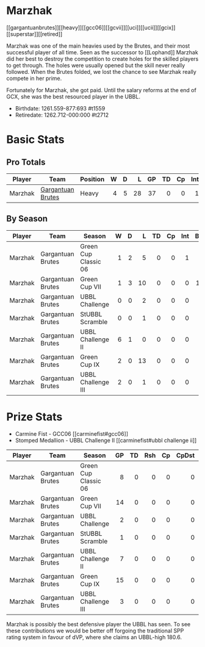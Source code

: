 # Marzhak

[[gargantuanbrutes]][[heavy]][[gcc06]][[gcvii]][[uci]][[ucii]][[gcix]][[superstar]][[retired]]

Marzhak was one of the main heavies used by the Brutes, and their most successful player of all time. Seen as the successor to [[Lophand]] Marzhak did her best to destroy the competition to create holes for the skilled players to get through. The holes were usually opened but the skill never really followed. When the Brutes folded, we lost the chance to see Marzhak really compete in her prime.

Fortunately for Marzhak, she got paid. Until the salary reforms at the end of GCX, she was the best resourced player in the UBBL.

* Birthdate: 1261.559-877:693 #t1559
* Retiredate: 1262.712-000:000 #t2712 

# Basic Stats

## Pro Totals

| Player           | Team        | Position      | W | D | L | GP | TD | Cp | Int | BH | SI | Ki | MVP | SPP |
|------------------|-------------|---------------|--:|--:|--:|---:|---:|---:|----:|---:|---:|---:|----:|----:|
| Marzhak | [Gargantuan Brutes](../teams/gargantuanbrutes) | Heavy |   4 |    5 |   28 |   37 |    0 |    0 |    1 |   22 |   13 |    0 |    4 |   92 |

## By Season

| Player | Team         | Season          | W | D | L | TD | Cp | Int | BH | SI | Ki | MVP | SPP |
|--------|--------------|-----------------|--:|--:|--:|---:|---:|----:|---:|---:|---:|----:|----:|
| Marzhak | Gargantuan Brutes | Green Cup Classic 06 |    1 |    2 |    5 |    0 |    0 |    1 |    4 |    2 |    0 |    0 |   14 |
| Marzhak | Gargantuan Brutes | Green Cup VII        |    1 |    3 |   10 |    0 |    0 |    0 |   11 |    5 |    0 |    3 |   47 |
| Marzhak | Gargantuan Brutes | UBBL Challenge       |    0 |    0 |    2 |    0 |    0 |    0 |    1 |    0 |    0 |    1 |    7 |
| Marzhak | Gargantuan Brutes | StUBBL Scramble      |    0 |    0 |    1 |    0 |    0 |    0 |    3 |    1 |    0 |    0 |    8 |
| Marzhak | Gargantuan Brutes | UBBL Challenge II    |    6 |    1 |    0 |    0 |    0 |    0 |    5 |    3 |    2 |    0 |   20 |
| Marzhak | Gargantuan Brutes | Green Cup IX         |    2 |    0 |   13 |    0 |    0 |    0 |    7 |    6 |    0 |    1 |   31 |
| Marzhak | Gargantuan Brutes | UBBL Challenge III   |    2 |    0 |    1 |    0 |    0 |    0 |    4 |    1 |    0 |    1 |   15 |

# Prize Stats

* Carmine Fist - GCC06 [[carminefist#gcc06]]
* Stomped Medallion - UBBL Challenge II [[carminefist#ubbl challenge ii]]

| Player | Team         | Season          | GP | TD | Rsh | Cp | CpDst | Ctch | Int | Cas | Blk | Sck | MVP | SPP |
|--------|--------------|-----------------|---:|---:|----:|---:|------:|-----:|----:|----:|----:|----:|----:|----:|
| Marzhak | Gargantuan Brutes | Green Cup Classic 06 |  8 |    0 |    0 |    0 |     0 |    0 |    1 |    **6** |   77 |    1 |    0 |   14 |
| Marzhak | Gargantuan Brutes | Green Cup VII        | 14 |    0 |    0 |    0 |     0 |    0 |    0 |   16 |  154 |    5 |    3 |   47 |
| Marzhak | Gargantuan Brutes | UBBL Challenge       |  2 |    0 |    0 |    0 |     0 |    0 |    0 |    1 |   21 |    0 |    1 |    7 |
| Marzhak | Gargantuan Brutes | StUBBL Scramble      |  1 |    0 |    0 |    0 |     0 |    0 |    0 |    4 |   12 |    0 |    0 |    8 |
| Marzhak | Gargantuan Brutes | UBBL Challenge II    |  7 |    0 |    0 |    0 |     0 |    0 |    0 |   **10** |  112 |    7 |    0 |   20 |
| Marzhak | Gargantuan Brutes | Green Cup IX         | 15 |    0 |    0 |    0 |     0 |    0 |    0 |   13 |  146 |    6 |    1 |   31 |
| Marzhak | Gargantuan Brutes | UBBL Challenge III   |  3 |    0 |    0 |    0 |     0 |    0 |    0 |    5 |   28 |    1 |    1 |   15 |

Marzhak is possibly the best defensive player the UBBL has seen. To see these contributions we would be better off forgoing the traditional SPP rating system in favour of dVP, where she claims an UBBL-high 180.6.